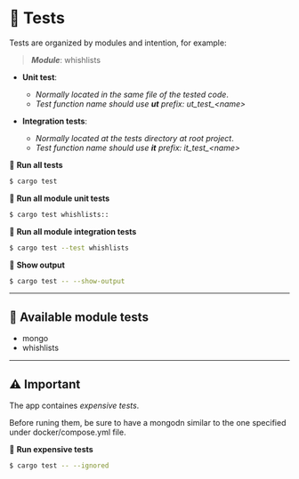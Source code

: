 # 🔬 Tests

Tests are organized by modules and intention, for example:
> ***Module***: whishlists

- **Unit test**:  
  - *Normally located in the same file of the tested code*.  
  - *Test function name should use **ut** prefix: ut_test_\<name>*

- **Integration tests**:  
  - *Normally located at the tests directory at root project*.  
  - *Test function name should use **it** prefix: it_test_\<name>* 

🔬 **Run all tests**
```bash
$ cargo test
```

🔬 **Run all module unit tests**
```bash
$ cargo test whishlists::
```

🔬 **Run all module integration tests**
```bash
$ cargo test --test whishlists
```

🔬 **Show output**
```bash
$ cargo test -- --show-output
```

---

## **📖 Available module tests**

- mongo
- whishlists

---

## **⚠️ Important**

The app containes *expensive tests*.

Before runing them, be sure to have a mongodn similar to the one specified under docker/compose.yml file.

🔬 **Run expensive tests**
```bash
$ cargo test -- --ignored
```